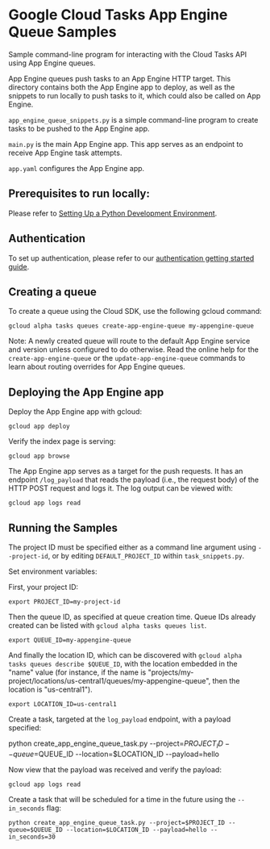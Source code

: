 # Google Cloud Tasks App Engine Queue Samples

Sample command-line program for interacting with the Cloud Tasks API
using App Engine queues.

App Engine queues push tasks to an App Engine HTTP target. This directory
contains both the App Engine app to deploy, as well as the snippets to run
locally to push tasks to it, which could also be called on App Engine.

`app_engine_queue_snippets.py` is a simple command-line program to create tasks
to be pushed to the App Engine app.

`main.py` is the main App Engine app. This app serves as an endpoint to receive
App Engine task attempts.

`app.yaml` configures the App Engine app.


## Prerequisites to run locally:

Please refer to [Setting Up a Python Development Environment](https://cloud.google.com/python/setup).

## Authentication

To set up authentication, please refer to our
[authentication getting started guide](https://cloud.google.com/docs/authentication/getting-started).

## Creating a queue

To create a queue using the Cloud SDK, use the following gcloud command:

    gcloud alpha tasks queues create-app-engine-queue my-appengine-queue

Note: A newly created queue will route to the default App Engine service and
version unless configured to do otherwise. Read the online help for the
`create-app-engine-queue` or the `update-app-engine-queue` commands to learn
about routing overrides for App Engine queues.

## Deploying the App Engine app

Deploy the App Engine app with gcloud:

    gcloud app deploy

Verify the index page is serving:

    gcloud app browse

The App Engine app serves as a target for the push requests. It has an
endpoint `/log_payload` that reads the payload (i.e., the request body) of the
HTTP POST request and logs it. The log output can be viewed with:

    gcloud app logs read

## Running the Samples

The project ID must be specified either as a command line argument using
`--project-id`, or by editing `DEFAULT_PROJECT_ID` within `task_snippets.py`.

Set environment variables:

First, your project ID:

    export PROJECT_ID=my-project-id

Then the queue ID, as specified at queue creation time. Queue IDs already
created can be listed with `gcloud alpha tasks queues list`.

    export QUEUE_ID=my-appengine-queue

And finally the location ID, which can be discovered with
`gcloud alpha tasks queues describe $QUEUE_ID`, with the location embedded in
the "name" value (for instance, if the name is
"projects/my-project/locations/us-central1/queues/my-appengine-queue", then the
location is "us-central1").

    export LOCATION_ID=us-central1

Create a task, targeted at the `log_payload` endpoint, with a payload specified:

   python create_app_engine_queue_task.py --project=$PROJECT_ID --queue=$QUEUE_ID --location=$LOCATION_ID --payload=hello

Now view that the payload was received and verify the payload:

    gcloud app logs read

Create a task that will be scheduled for a time in the future using the
`--in_seconds` flag:

    python create_app_engine_queue_task.py --project=$PROJECT_ID --queue=$QUEUE_ID --location=$LOCATION_ID --payload=hello --in_seconds=30
